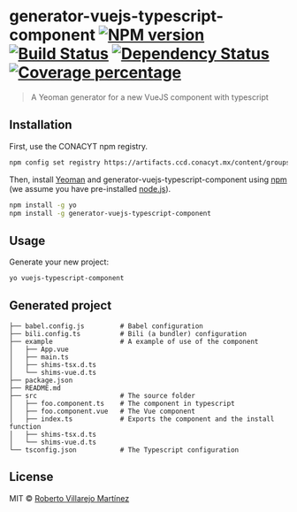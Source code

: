 # generator-vuejs-typescript-component [![NPM version][npm-image]][npm-url] [![Build Status][travis-image]][travis-url] [![Dependency Status][daviddm-image]][daviddm-url] [![Coverage percentage][coveralls-image]][coveralls-url]
> A Yeoman generator for a new VueJS component with typescript

## Installation

First, use the CONACYT npm registry.
```bash
npm config set registry https://artifacts.ccd.conacyt.mx/content/groups/npm/
```

Then, install [Yeoman](http://yeoman.io) and generator-vuejs-typescript-component using [npm](https://www.npmjs.com/) (we assume you have pre-installed [node.js](https://nodejs.org/)).

```bash
npm install -g yo
npm install -g generator-vuejs-typescript-component
```

## Usage
Generate your new project:

```bash
yo vuejs-typescript-component
```

## Generated project
```
├── babel.config.js         # Babel configuration
├── bili.config.ts          # Bili (a bundler) configuration
├── example                 # A example of use of the component
│   ├── App.vue
│   ├── main.ts
│   ├── shims-tsx.d.ts
│   └── shims-vue.d.ts
├── package.json
├── README.md
├── src                     # The source folder
│   ├── foo.component.ts    # The component in typescript
│   ├── foo.component.vue   # The Vue component
│   ├── index.ts            # Exports the component and the install function
│   ├── shims-tsx.d.ts
│   └── shims-vue.d.ts
└── tsconfig.json           # The Typescript configuration
```

## License

MIT © [Roberto Villarejo Martínez]()


[npm-image]: https://badge.fury.io/js/generator-vuejs-typescript-component.svg
[npm-url]: https://npmjs.org/package/generator-vuejs-typescript-component
[travis-image]: https://travis-ci.com/CONACYT/generator-vuejs-typescript-component.svg?branch=master
[travis-url]: https://travis-ci.com/CONACYT/generator-vuejs-typescript-component
[daviddm-image]: https://david-dm.org/CONACYT/generator-vuejs-typescript-component.svg?theme=shields.io
[daviddm-url]: https://david-dm.org/CONACYT/generator-vuejs-typescript-component
[coveralls-image]: https://coveralls.io/repos/CONACYT/generator-vuejs-typescript-component/badge.svg
[coveralls-url]: https://coveralls.io/r/CONACYT/generator-vuejs-typescript-component
